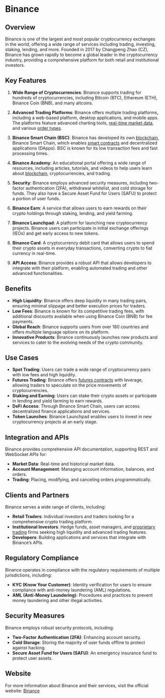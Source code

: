 # Binance

## Overview
Binance is one of the largest and most popular cryptocurrency exchanges in the world, offering a wide range of services including trading, investing, staking, lending, and more. Founded in 2017 by Changpeng Zhao (CZ), Binance has grown rapidly to become a global leader in the cryptocurrency industry, providing a comprehensive platform for both retail and institutional investors.

## Key Features
1. **Wide Range of Cryptocurrencies**: Binance supports trading for hundreds of cryptocurrencies, including Bitcoin (BTC), Ethereum (ETH), Binance Coin (BNB), and many altcoins. 

2. **Advanced Trading Platforms**: Binance offers multiple trading platforms, including a web-based platform, desktop applications, and mobile apps. The platforms feature advanced charting tools, [real-time market data](../r/real-time_market_data.md), and various [order types](../o/order_types_in_trading.md).

3. **Binance Smart Chain (BSC)**: Binance has developed its own [blockchain](../b/blockchain_in_trading.md), Binance Smart Chain, which enables [smart contracts](../s/smart_contracts_in_trading.md) and decentralized applications (DApps). BSC is known for its low transaction fees and fast processing times.

4. **Binance Academy**: An educational portal offering a wide range of resources, including articles, tutorials, and videos to help users learn about [blockchain](../b/blockchain_in_trading.md), cryptocurrencies, and trading.

5. **Security**: Binance employs advanced security measures, including two-factor authentication (2FA), withdrawal whitelist, and cold storage for funds. They also have a Secure Asset Fund for Users (SAFU) to protect a portion of user funds.

6. **Binance Earn**: A service that allows users to earn rewards on their crypto holdings through staking, lending, and yield farming.

7. **Binance Launchpad**: A platform for launching new cryptocurrency projects. Binance users can participate in initial exchange offerings (IEOs) and get early access to new tokens.

8. **Binance Card**: A cryptocurrency debit card that allows users to spend their crypto assets in everyday transactions, converting crypto to fiat currency in real-time.

9. **API Access**: Binance provides a robust API that allows developers to integrate with their platform, enabling automated trading and other advanced functionalities.

## Benefits
- **High Liquidity**: Binance offers deep liquidity in many trading pairs, ensuring minimal slippage and better execution prices for traders.
- **Low Fees**: Binance is known for its competitive trading fees, with additional discounts available when using Binance Coin (BNB) for fee payments.
- **Global Reach**: Binance supports users from over 180 countries and offers multiple language options on its platform.
- **Innovative Products**: Binance continuously launches new products and services to cater to the evolving needs of the crypto community.

## Use Cases
- **Spot Trading**: Users can trade a wide range of cryptocurrency pairs with low fees and high liquidity.
- **Futures Trading**: Binance offers [futures contracts](../f/futures_contracts.md) with leverage, allowing traders to speculate on the price movements of cryptocurrencies.
- **Staking and Earning**: Users can stake their crypto assets or participate in lending and yield farming to earn rewards.
- **DeFi Access**: Through Binance Smart Chain, users can access decentralized finance applications and services.
- **Token Launches**: Binance Launchpad enables users to invest in new cryptocurrency projects at an early stage.

## Integration and APIs
Binance provides comprehensive API documentation, supporting REST and WebSocket APIs for:
- **Market Data**: Real-time and historical market data.
- **Account Management**: Managing account information, balances, and orders.
- **Trading**: Placing, modifying, and canceling orders programmatically.

## Clients and Partners
Binance serves a wide range of clients, including:
- **Retail Traders**: Individual investors and traders looking for a comprehensive crypto trading platform.
- **Institutional Investors**: Hedge funds, asset managers, and [proprietary trading](../p/proprietary_trading.md) firms seeking high liquidity and advanced trading features.
- **Developers**: Building applications and services that integrate with Binance’s APIs.

## Regulatory Compliance
Binance operates in compliance with the regulatory requirements of multiple jurisdictions, including:
- **KYC (Know Your Customer)**: Identity verification for users to ensure compliance with anti-money laundering (AML) regulations.
- **AML (Anti-Money Laundering)**: Procedures and practices to prevent money laundering and other illegal activities.

## Security Measures
Binance employs robust security protocols, including:
- **Two-Factor Authentication (2FA)**: Enhancing account security.
- **Cold Storage**: Storing the majority of user funds offline to protect against hacking.
- **Secure Asset Fund for Users (SAFU)**: An emergency insurance fund to protect user assets.

## Website
For more information about Binance and their services, visit the official website: [Binance](https://www.binance.com/)
